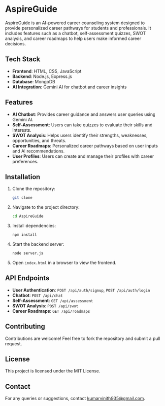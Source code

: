 # AspireGuide

AspireGuide is an AI-powered career counseling system designed to provide personalized career pathways for students and professionals. It includes features such as a chatbot, self-assessment quizzes, SWOT analysis, and career roadmaps to help users make informed career decisions.

## Tech Stack
- **Frontend**: HTML, CSS, JavaScript
- **Backend**: Node.js, Express.js
- **Database**: MongoDB
- **AI Integration**: Gemini AI for chatbot and career insights

## Features
- **AI Chatbot**: Provides career guidance and answers user queries using Gemini AI.
- **Self-Assessment**: Users can take quizzes to evaluate their skills and interests.
- **SWOT Analysis**: Helps users identify their strengths, weaknesses, opportunities, and threats.
- **Career Roadmaps**: Personalized career pathways based on user inputs and AI recommendations.
- **User Profiles**: Users can create and manage their profiles with career preferences.

## Installation
1. Clone the repository:
   ```sh
   git clone 
   ```
2. Navigate to the project directory:
   ```sh
   cd AspireGuide
   ```
3. Install dependencies:
   ```sh
   npm install
   ```
4. Start the backend server:
   ```sh
   node server.js
   ```
5. Open `index.html` in a browser to view the frontend.

## API Endpoints
- **User Authentication**: `POST /api/auth/signup`, `POST /api/auth/login`
- **Chatbot**: `POST /api/chat`
- **Self-Assessment**: `GET /api/assessment`
- **SWOT Analysis**: `POST /api/swot`
- **Career Roadmaps**: `GET /api/roadmaps`

## Contributing
Contributions are welcome! Feel free to fork the repository and submit a pull request.

## License
This project is licensed under the MIT License.

## Contact
For any queries or suggestions, contact kumarvinith935@gmail.com.

